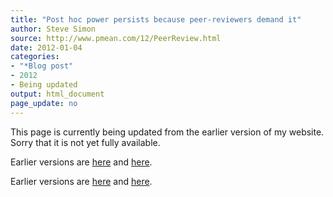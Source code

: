 ```yaml
---
title: "Post hoc power persists because peer-reviewers demand it"
author: Steve Simon
source: http://www.pmean.com/12/PeerReview.html
date: 2012-01-04
categories:
- "*Blog post"
- 2012
- Being updated
output: html_document
page_update: no
---
```


This page is currently being updated from the earlier version of my website. Sorry that it is not yet fully available.

<!---More--->

 
Earlier versions are [here][sim1] and [here][sim2].
 
[sim1]: http://www.pmean.com/12/PeerReview.html
[sim2]: http://new.pmean.com/reviewers-demand-post-hoc-power/
 

Earlier versions are [here][sim1] and [here][sim2].
 
[sim1]: http://www.pmean.com/12/PeerReview.html
[sim2]: http://new.pmean.com/reviewers-demand-post-hoc-power/
